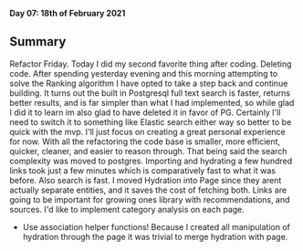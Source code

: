 **Day 07: 18th of February 2021**

## Summary
Refactor Friday. Today I did my second favorite thing after coding. Deleting code. After spending yesterday evening and this morning
attempting to solve the Ranking algorithm I have opted to take a step back and continue building. It turns out the built
in Postgresql full text search is faster, returns better results, and is far simpler than what I had implemented, so
while glad I did it to learn im also glad to have deleted it in favor of PG. Certainly I'll need to switch it to
something like Elastic search either way so better to be quick with the mvp. I'll just focus on creating a great personal experience
for now. With all the refactoring the code base is smaller, more efficient, quicker, cleaner, and easier to reason through. That being 
said the search complexity was moved to postgres. Importing and hydrating a few hundred links took just a few minutes which is comparatively fast to what it was before.
Also search is fast. I moved Hydration into Page since they arent actually separate entities, and it saves the cost of fetching both.
Links are going to be important for growing ones library with recommendations, and sources. I'd like to implement category analysis on each page.


- Use association helper functions! Because I created all manipulation of hydration through the page it was trivial
to merge hydration with page.